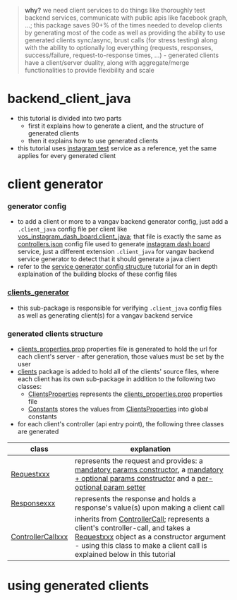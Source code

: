 
> **why?** we need client services to do things like thoroughly test backend services, communicate with public apis like facebook graph, ...; this package saves 90+% of the times needed to develop clients by generating most of the code as well as providing the ability to use generated clients sync/async, brust calls (for stress testing) along with the ability to optionally log everything (requests, responses, success/failure, request-to-response times, ...) - generated clients have a client/server duality, along with aggregate/merge functionalities to provide flexibility and scale

# backend_client_java

+ this tutorial is divided into two parts
  + first it explains how to generate a client, and the structure of generated clients
  + then it explains how to use generated clients
+ this tutorial uses [instagram test](https://github.com/vangav/vos_instagram_test) service as a reference, yet the same applies for every generated client

# client generator

### generator config
+ to add a client or more to a vangav backend generator config, just add a `.client_java` config file per client like [vos_instagram_dash_board.client_java](https://github.com/vangav/vos_instagram_test/blob/master/generator_config/vos_instagram_dash_board.client_java); that file is exactly the same as [controllers.json](https://github.com/vangav/vos_instagram_dash_board/blob/master/generator_config/controllers.json) config file used to generate [instagram dash board](https://github.com/vangav/vos_instagram_dash_board) service, just a different extension `.client_java` for vangav backend service generator to detect that it should generate a java client
+ refer to the [service generator config structure](https://github.com/vangav/vos_backend/blob/master/README/04_rest_service_config_structure.md#controllersjson-structure) tutorial for an in depth explaination of the building blocks of these config files

### [clients_generator](https://github.com/vangav/vos_backend/tree/master/src/com/vangav/backend/backend_client_java/clients_generator)
+ this sub-package is responsible for verifying `.client_java` config files as well as generating client(s) for a vangav backend service

### generated clients structure
+ [clients_properties.prop](https://github.com/vangav/vos_instagram_test/blob/master/conf/prop/clients_properties.prop) properties file is generated to hold the url for each client's server - after generation, those values must be set by the user
+ [clients](https://github.com/vangav/vos_instagram_test/tree/master/app/com/vangav/vos_instagram_test/clients) package is added to hold all of the clients' source files, where each client has its own sub-package in addition to the following two classes:
  + [ClientsProperties](https://github.com/vangav/vos_instagram_test/blob/master/app/com/vangav/vos_instagram_test/clients/ClientsProperties.java) represents the [clients_properties.prop](https://github.com/vangav/vos_instagram_test/blob/master/conf/prop/clients_properties.prop) properties file
  + [Constants](https://github.com/vangav/vos_instagram_test/blob/master/app/com/vangav/vos_instagram_test/clients/Constants.java) stores the values from [ClientsProperties](https://github.com/vangav/vos_instagram_test/blob/master/app/com/vangav/vos_instagram_test/clients/ClientsProperties.java) into global constants
+ for each client's controller (api entry point), the following three classes are generated

| class | explanation |
| ----- | ----------- |
| [Requestxxx](https://github.com/vangav/vos_instagram_test/blob/master/app/com/vangav/vos_instagram_test/clients/vos_instagram/login_email/RequestLoginEmail.java) | represents the request and provides: a [mandatory params constructor](https://github.com/vangav/vos_instagram_test/blob/master/app/com/vangav/vos_instagram_test/clients/vos_instagram/login_email/RequestLoginEmail.java#L75), a [mandatory + optional params constructor](https://github.com/vangav/vos_instagram_test/blob/master/app/com/vangav/vos_instagram_test/clients/vos_instagram/login_email/RequestLoginEmail.java#L99) and a [per-optional param setter](https://github.com/vangav/vos_instagram_test/blob/master/app/com/vangav/vos_instagram_test/clients/vos_instagram/login_email/RequestLoginEmail.java#L148) |
| [Responsexxx](https://github.com/vangav/vos_instagram_test/blob/master/app/com/vangav/vos_instagram_test/clients/vos_instagram/login_email/ResponseLoginEmail.java) | represents the response and holds a response's value(s) upon making a client call |
| [ControllerCallxxx](https://github.com/vangav/vos_instagram_test/blob/master/app/com/vangav/vos_instagram_test/clients/vos_instagram/login_email/ControllerCallLoginEmail.java) | inherits from [ControllerCall](https://github.com/vangav/vos_backend/blob/master/src/com/vangav/backend/backend_client_java/ControllerCall.java); represents a client's controller-call, and takes a [Requestxxx](https://github.com/vangav/vos_instagram_test/blob/master/app/com/vangav/vos_instagram_test/clients/vos_instagram/login_email/RequestLoginEmail.java) object as a constructor argument - using this class to make a client call is explained below in this tutorial |

# using generated clients


